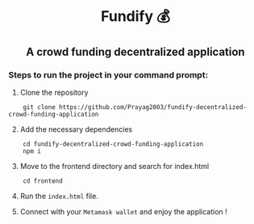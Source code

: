 <h1><center>Fundify 💰</center></h1>

<h2><center>A crowd funding decentralized application</center></h2>

### Steps to run the project in your command prompt:

1. Clone the repository

```
    git clone https://github.com/Prayag2003/fundify-decentralized-crowd-funding-application
```

2. Add the necessary dependencies

```
    cd fundify-decentralized-crowd-funding-application
    npm i
```

3. Move to the frontend directory and search for index.html

```
    cd frontend
```

4. Run the `index.html` file.

5. Connect with your `Metamask wallet` and enjoy the application !
